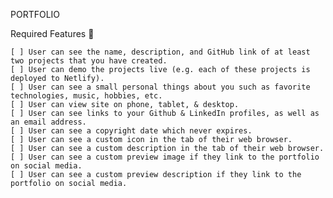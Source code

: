 PORTFOLIO

Required Features 🎯

    [ ] User can see the name, description, and GitHub link of at least two projects that you have created.
    [ ] User can demo the projects live (e.g. each of these projects is deployed to Netlify).
    [ ] User can see a small personal things about you such as favorite technologies, music, hobbies, etc.
    [ ] User can view site on phone, tablet, & desktop.
    [ ] User can see links to your Github & LinkedIn profiles, as well as an email address.
    [ ] User can see a copyright date which never expires.
    [ ] User can see a custom icon in the tab of their web browser.
    [ ] User can see a custom description in the tab of their web browser.
    [ ] User can see a custom preview image if they link to the portfolio on social media.
    [ ] User can see a custom preview description if they link to the portfolio on social media.

